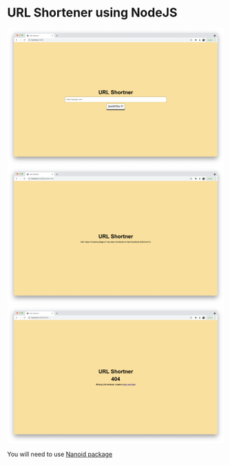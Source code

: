 # URL Shortener using NodeJS


![](./screenshots/1.png)
![](./screenshots/2.png)
![](./screenshots/3.png)

You will need to use [Nanoid package](https://www.npmjs.com/package/nanoid)
